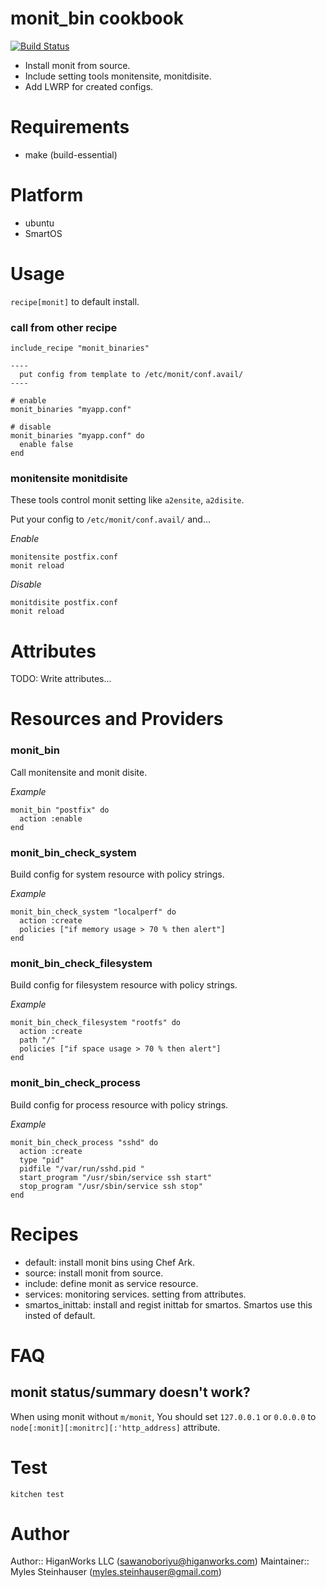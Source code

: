 # monit_bin cookbook
[![Build Status](https://secure.travis-ci.org/higanworks-cookbooks/monit_bin.png?branch=master)](https://travis-ci.org/higanworks-cookbooks/monit_bin)

* Install monit from source.
* Include setting tools monitensite, monitdisite.
* Add LWRP for created configs.

# Requirements

* make (build-essential)

# Platform

- ubuntu
- SmartOS

# Usage

`recipe[monit]` to default install.

### call from other recipe

```
include_recipe "monit_binaries"

----
  put config from template to /etc/monit/conf.avail/
----

# enable
monit_binaries "myapp.conf"

# disable
monit_binaries "myapp.conf" do
  enable false
end
```


### monitensite monitdisite

These tools control monit setting like `a2ensite`, `a2disite`.

Put your config to `/etc/monit/conf.avail/` and...

*Enable*

```
monitensite postfix.conf  
monit reload
```

*Disable*

```
monitdisite postfix.conf
monit reload
```

# Attributes

TODO: Write attributes...

# Resources and Providers

### monit_bin

Call monitensite and monit disite.

*Example*
```
monit_bin "postfix" do
  action :enable
end
```

### monit_bin_check_system

Build config for system resource with policy strings.

*Example*
```
monit_bin_check_system "localperf" do
  action :create
  policies ["if memory usage > 70 % then alert"]
end
```

### monit_bin_check_filesystem

Build config for filesystem resource with policy strings.

*Example*
```
monit_bin_check_filesystem "rootfs" do
  action :create
  path "/"
  policies ["if space usage > 70 % then alert"]
end
```

### monit_bin_check_process

Build config for process resource with policy strings.

*Example*
```
monit_bin_check_process "sshd" do
  action :create
  type "pid"
  pidfile "/var/run/sshd.pid "
  start_program "/usr/sbin/service ssh start"
  stop_program "/usr/sbin/service ssh stop"
end
```


# Recipes

* default: install monit bins using Chef Ark.
* source:  install monit from source.
* include: define monit as service resource.
* services: monitoring services. setting from attributes.
* smartos_inittab: install and regist inittab for smartos. Smartos use this insted of default.

# FAQ

## monit status/summary doesn't work?

When using monit without `m/monit`, You should set `127.0.0.1` or `0.0.0.0` to `node[:monit][:monitrc][:'http_address]` attribute.


# Test

`kitchen test`

# Author

Author:: HiganWorks LLC (<sawanoboriyu@higanworks.com>)
Maintainer:: Myles Steinhauser (<myles.steinhauser@gmail.com>)
